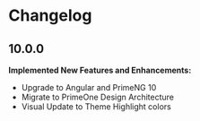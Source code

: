 # Changelog

## 10.0.0

**Implemented New Features and Enhancements:**

- Upgrade to Angular and PrimeNG 10
- Migrate to PrimeOne Design Architecture
- Visual Update to Theme Highlight colors